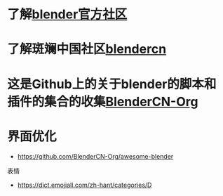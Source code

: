# 了解[blender官方社区](https://www.blender.org/)

# 了解斑斓中国社区[blendercn](http://www.blendercn.org/)

# 这是Github上的关于blender的脚本和插件的集合的收集[BlenderCN-Org](https://github.com/BlenderCN-Org/)


# 界面优化

* https://github.com/BlenderCN-Org/awesome-blender

表情
* https://dict.emojiall.com/zh-hant/categories/D
